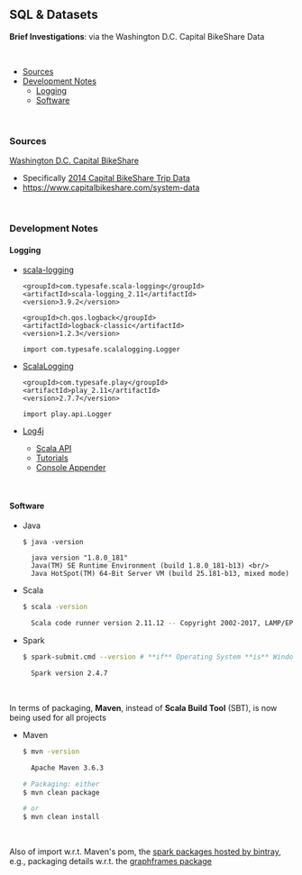 ## SQL & Datasets

**Brief Investigations**: via the Washington D.C. Capital BikeShare Data

<br/>

* [Sources](#sources)
* [Development Notes](#development-notes)
  * [Logging](#logging)
  * [Software](#software)

<br/>

### Sources

[Washington D.C. Capital BikeShare](https://www.capitalbikeshare.com)

* Specifically [2014 Capital BikeShare Trip Data](https://s3.amazonaws.com/capitalbikeshare-data/2014-capitalbikeshare-tripdata.zip)
* https://www.capitalbikeshare.com/system-data

<br/>

### Development Notes

#### Logging

* [scala-logging](https://index.scala-lang.org/lightbend/scala-logging/scala-logging/3.9.2?target=_2.11) <br/>
    ```
    <groupId>com.typesafe.scala-logging</groupId>
    <artifactId>scala-logging_2.11</artifactId>
    <version>3.9.2</version>
    
    <groupId>ch.qos.logback</groupId>
    <artifactId>logback-classic</artifactId>
    <version>1.2.3</version>
    ```
            
    ```import com.typesafe.scalalogging.Logger```

* [ScalaLogging](https://www.playframework.com/documentation/2.6.x/ScalaLogging) <br/>
    ```
    <groupId>com.typesafe.play</groupId>
    <artifactId>play_2.11</artifactId>
    <version>2.7.7</version>
    ```
    
    ```import play.api.Logger```
    
* [Log4j](https://logging.apache.org/log4j/2.x/)
  * [Scala API](https://logging.apache.org/log4j/scala/)
  * [Tutorials](https://howtodoinjava.com/log4j/)
  * [Console Appender](https://howtodoinjava.com/log4j/log4j-console-appender-example/)


<br/>

#### Software

*  Java <br/> 
    ```
    $ java -version
    
      java version "1.8.0_181"
      Java(TM) SE Runtime Environment (build 1.8.0_181-b13) <br/> 
      Java HotSpot(TM) 64-Bit Server VM (build 25.181-b13, mixed mode)
    ```

* Scala <br/> 
    ```bash
    $ scala -version
    
      Scala code runner version 2.11.12 -- Copyright 2002-2017, LAMP/EPFL
    ```

* Spark <br/> 
    ```bash
    $ spark-submit.cmd --version # **if** Operating System **is** Windows
    
      Spark version 2.4.7
    ```

<br/> 

In terms of packaging, **Maven**, instead of **Scala Build Tool** (SBT), is now being used for all projects
  
* Maven <br/>
    ```bash
    $ mvn -version
    
      Apache Maven 3.6.3 
    
    # Packaging: either
    $ mvn clean package 
    
    # or 
    $ mvn clean install
    ```

<br/>

Also of import w.r.t. Maven's pom, the [spark packages hosted by bintray](https://dl.bintray.com/spark-packages/maven/), 
e.g., packaging details w.r.t. the 
[graphframes package](https://dl.bintray.com/spark-packages/maven/graphframes/graphframes/0.8.1-spark2.4-s_2.11/)